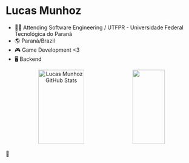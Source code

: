 ### <H1>Lucas Munhoz</H1>

 - 👨‍🎓 Attending Software Engineering / UTFPR - Universidade Federal Tecnológica do Paraná
 - 🌎 Paraná/Brazil
 - 🎮 Game Development <3
 - 🖥️ Backend
 
 <div align="center">
  <img width="49%" height="195px" src="https://github-readme-stats.vercel.app/api?username=Lucas-Munhoz&show_icons=true&count_private=true&hide_border=true&title_color=00b040&icon_color=00b040&text_color=c9d1d9&bg_color=0d1117" alt="Lucas Munhoz GitHub Stats"/>
  <img width="41%" height="195px" src="https://github-readme-stats.vercel.app/api/top-langs/?username=Lucas-Munhoz&layout=compact&hide_border=true&title_color=00b040&text_color=00b040&bg_color=0d1117"/>
</div>

<p>🐂</p>

